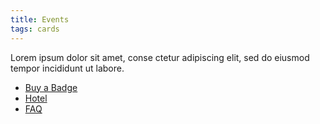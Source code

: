 ```yaml
---
title: Events
tags: cards
---
```


Lorem ipsum dolor sit amet, conse ctetur adipiscing elit, sed do eiusmod tempor incididunt ut labore.

- [Buy a Badge](/badge)
- [Hotel](/hotel)
- [FAQ](/faq)
